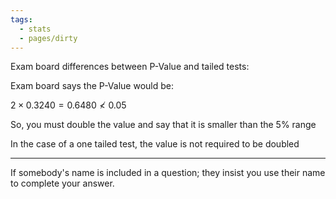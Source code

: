 ```yaml
---
tags:
  - stats
  - pages/dirty
---
```


Exam board differences between P-Value and tailed tests:

Exam board says the P-Value would be: 

$2 \times 0.3240 = 0.6480 \not < 0.05$

So, you must double the value and say that it is smaller than the 5% range

In the case of a one tailed test, the value is not required to be doubled

---

If somebody's name is included in a question; they insist you use their name to complete your answer.